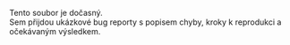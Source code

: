 Tento soubor je dočasný.  
Sem přijdou ukázkové bug reporty s popisem chyby, kroky k reprodukci a očekávaným výsledkem.
